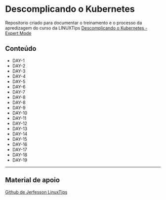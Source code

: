 # Descomplicando o Kubernetes

Repositorio criado para documentar o treinamento e o processo da apredizagem do curso da LINUXTips [Descomplicando o Kubernetes - Expert Mode](https://www.linuxtips.io/course/descomplicando-o-kubernetes-expert-mode)

## Conteúdo

- DAY-1
- DAY-2
- DAY-3
- DAY-4
- DAY-5
- DAY-6
- DAY-7
- DAY-8
- DAY-8
- DAY-9
- DAY-10
- DAY-11
- DAY-12
- DAY-13
- DAY-14
- DAY-15
- DAY-16
- DAY-17
- DAY-18
- DAY-19

---
## Material de apoio

[Github de Jerfesson LinuxTips](https://github.com/badtuxx/DescomplicandoKubernetes) 

